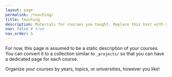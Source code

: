 ```yaml
---
layout: page
permalink: /teaching/
title: teaching
description: Materials for courses you taught. Replace this text with your description.
nav: false # true
nav_order: 5
---
```


For now, this page is assumed to be a static description of your courses. You can convert it to a collection similar to `_projects/` so that you can have a dedicated page for each course.

Organize your courses by years, topics, or universities, however you like!
